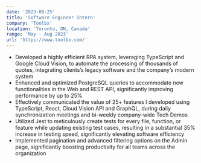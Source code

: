 ```yaml
---
date: '2023-08-25'
title: 'Software Engineer Intern'
company: 'Toolbx'
location: 'Toronto, ON, Canada'
range: 'May - Aug 2023'
url: 'https://www.toolbx.com/'
---
```


- Developed a highly efficient RPA system, leveraging TypeScript and Google Cloud Vision, to automate the processing of thousands of quotes, integrating clients’s legacy software and the company’s modern system
- Enhanced and optimized PostgreSQL queries to accommodate new functionalities in the Web and REST API, significantly improving performance by up to 25%
- Effectively communicated the value of 25+ features I developed using TypeScript, React, Cloud Vision API and GraphQL, during daily synchronization meetings and bi-weekly company-wide Tech Demos
- Utilized Jest to meticulously create tests for every file, function, or feature while updating existing test cases, resulting in a substantial 35% increase in testing speed, significantly elevating software efficiency
- Implemented pagination and advanced filtering options on the Admin page, significantly boosting productivity for all teams across the organization
